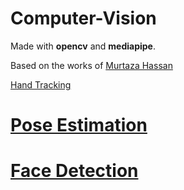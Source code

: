 # Computer-Vision
Made with **opencv** and **mediapipe**.  

Based on the works of [Murtaza Hassan](https://www.youtube.com/watch?v=01sAkU_NvOY&t=2s&ab_channel=freeCodeCamp.org "Advanced Computer Vision with Python")

[Hand Tracking](./HandTracking)

# [Pose Estimation](./PoseEstimation)

# [Face Detection](./FaceDetection)
